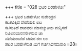 +++
title = "028 ಭಟರ ಬರಹೇಳೋ"

+++
ಭಟರ ಬರಹೇಳೋ ಸುರೇಂದ್ರನ  
ಕಟಕವಿಕ್ಕಿದ ವೇಡೆಯಲಿ ಲಟ  
ಕಟಿಸುತಿದೆ ದಾನವರು ಮಾನಚ್ಯುತಿಯ ಮನ್ನಿಸದೆ  
ನಿಟಿಲನಯನನನೇಳಿಸುವ ಚಾ  
ವಟೆಯರಾವೆಡೆ ಚದುರ ರಣ ಲಂ  
ಪಟರ ಬರಹೇಳೆನುತ ಮಿಗೆ ಗರ್ಜಿಸಿದನಮರಾರಿ     ॥28॥